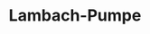---
title: Lambach-Pumpe
image: lambachpumpe.webp
layout: poi
gmaps: https://www.google.com/maps/place/Villa+Ohl/@51.1113933,7.4862051,17z/data=!3m1!4b1!4m6!3m5!1s0x47b934b438695541:0x23677c406164f6e9!8m2!3d51.11139!4d7.48878!16s%2Fg%2F120p462z?entry=ttu
coords: [51.0903475, 7.5290102]
info: |
    **Lambachpumpe  -  Technik aus Zeiten der Industrialisierung, die heute moderne ist denn je**

    Lambachpumpe 380
arDesc: |
    Halten Sie Ihre Kamera auf die alte Pumpenhause vor Ihnen. 

    Durch das Video können Sie ins Innere der Pumpe sehen und verstehen, wie diese arbeitet.
    Der Kommentator erläutert Ihnen die Funktionsweise.

    Sie können die Datei selbsttändig stoppen und wieder starten.
ar:
    type: image-tracking
    content: video
    location: strasse-der-arbeit
    video: [
        {
            type: 'filename',
            filename: 'lambachpumpe.mp4'
        }
    ]
    audio:
        filename: 'lambachpumpe.mp3'
    nft: [
        {
            type: video,
            id: "lambachpumpe",
            name: "Lambachpumpe",
            position: "120 0 -150",
            scale: "5 5 5",
            rotation: "-90 0 0"
        }
    ]
---